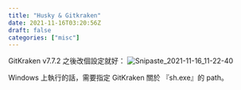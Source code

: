 ```yaml
---
title: "Husky & Gitkraken"
date: 2021-11-16T03:20:56Z
draft: false
categories: ["misc"]
---
```


GitKraken v7.7.2 之後改個設定就好：
![Snipaste_2021-11-16_11-22-40](https://i.imgur.com/95WXWMT.png)

Windows 上執行的話，需要指定 GitKraken 關於 『sh.exe』的 path。